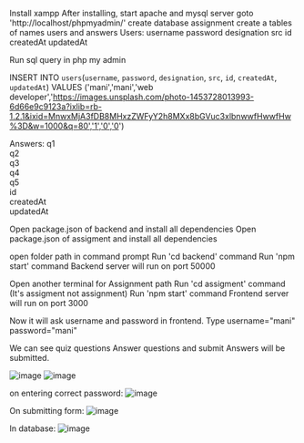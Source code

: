 
Install xampp 
After installing, start apache and mysql server
goto 'http://localhost/phpmyadmin/'
create database assignment
create a tables of names users and answers
Users:
    username
    password
    designation
    src
    id
    createdAt
    updatedAt

Run sql query in php my admin

INSERT INTO `users`(`username`, `password`, `designation`, `src`, `id`, `createdAt`, `updatedAt`) VALUES ('mani','mani','web developer','https://images.unsplash.com/photo-1453728013993-6d66e9c9123a?ixlib=rb-1.2.1&ixid=MnwxMjA3fDB8MHxzZWFyY2h8MXx8bGVuc3xlbnwwfHwwfHw%3D&w=1000&q=80','1','0','0')

Answers:
    q1	
    q2	
    q3	
    q4	
    q5	
    id	
    createdAt	
    updatedAt	

Open package.json of backend and install all dependencies
Open package.json of assigment and install all dependencies

open folder path in command prompt 
Run 'cd backend' command
Run 'npm start' command
Backend server will run on port 50000

Open another terminal for Assignment path
Run 'cd assigment' command (It's assigment not assignment)
Run 'npm start' command
Frontend server will run on port 3000

Now it will ask username and password in frontend.
Type 
username="mani"
password="mani"

We can see quiz questions
Answer questions and submit 
Answers will be submitted.

![image](https://user-images.githubusercontent.com/78011184/189715297-ff8a68e4-d500-4b16-99ab-117b0e03e851.png)
![image](https://user-images.githubusercontent.com/78011184/189715475-0422af9c-416e-4ecf-8adc-100e1b41016d.png)

on entering correct password:
![image](https://user-images.githubusercontent.com/78011184/189715547-6418894f-a8ac-480b-9049-da0374d37c7e.png)

On submitting form:
![image](https://user-images.githubusercontent.com/78011184/189715599-3fe37822-d7f9-4436-8a1d-ee3283078fbe.png)

In database:
![image](https://user-images.githubusercontent.com/78011184/189715662-27a97c63-2e28-4109-a1a8-926046647ff2.png)


